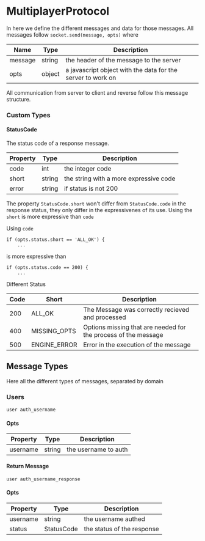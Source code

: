 MultiplayerProtocol
===================

In here we define the different messages and data for those messages. All messages 
follow `socket.send(message, opts)` where 


| Name | Type | Description |
| ---- | ---- | ----------- |
| message | string | the header of the message to the server |
| opts | object | a javascript object with the data for the server to work on |


All communication from server to client and reverse follow this message structure. 

### Custom Types 

#### StatusCode

The status code of a response message. 

| Property | Type | Description | 
| -------- | ---- | ----------- |
| code | int | the integer code |
| short | string | the string with a more expressive code | 
| error | string | if status is not 200|ALL_OK, this property will have a error messsage. Otherwise empty | 

The property `StatusCode.short` won't differ from `StatusCode.code` in the response status, they only differ in
the expressivenes of its use. Using the `short` is more expressive than `code`
    
Using `code`

    if (opts.status.short == 'ALL_OK') {
        ...

is more expressive than 
    
    if (opts.status.code == 200) {
        ...

Different Status 

| Code | Short | Description |
| ---- | ----- | ----------- |
| 200 | ALL_OK | The Message was correctly recieved and processed |
| 400 | MISSING_OPTS | Options missing that are needed for the process of the message |
| 500 | ENGINE_ERROR | Error in the execution of the message |

## Message Types 

Here all the different types of messages, separated by domain 


### Users 

`user auth_username` 

#### Opts

| Property | Type | Description |
| -------- | ---- | ----------- |
| username | string | the username to auth |

#### Return Message 

`user auth_username_response`

#### Opts 

| Property | Type | Description |
| -------- | ---- | ----------- |
| username | string | the username authed | 
| status | StatusCode | the status of the response | 